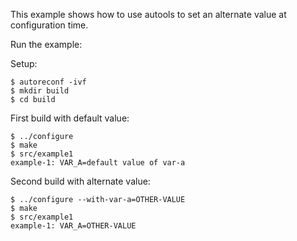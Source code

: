 
This example shows how to use autools to set an alternate value at configuration time.

Run the example:

Setup:
```
$ autoreconf -ivf
$ mkdir build
$ cd build
```

First build with default value:
```
$ ../configure
$ make
$ src/example1
example-1: VAR_A=default value of var-a
```

Second build with alternate value:
```
$ ../configure --with-var-a=OTHER-VALUE
$ make
$ src/example1
example-1: VAR_A=OTHER-VALUE
```
